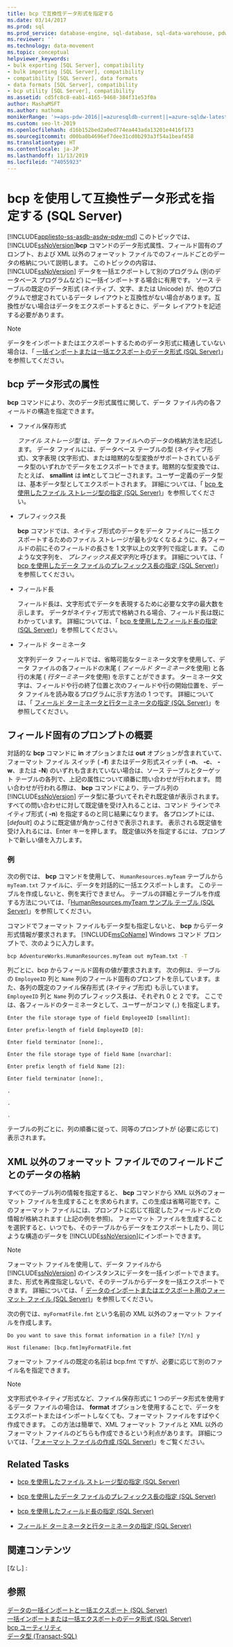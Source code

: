 ```yaml
---
title: bcp で互換性データ形式を指定する
ms.date: 03/14/2017
ms.prod: sql
ms.prod_service: database-engine, sql-database, sql-data-warehouse, pdw
ms.reviewer: ''
ms.technology: data-movement
ms.topic: conceptual
helpviewer_keywords:
- bulk exporting [SQL Server], compatibility
- bulk importing [SQL Server], compatibility
- compatibility [SQL Server], data formats
- data formats [SQL Server], compatibility
- bcp utility [SQL Server], compatibility
ms.assetid: cd5fc8c8-eab1-4165-9468-384f31e53f0a
author: MashaMSFT
ms.author: mathoma
monikerRange: '>=aps-pdw-2016||=azuresqldb-current||=azure-sqldw-latest||>=sql-server-2016||=sqlallproducts-allversions||>=sql-server-linux-2017||=azuresqldb-mi-current'
ms.custom: seo-lt-2019
ms.openlocfilehash: d16b152bed2a0ed774ea443ada13201e4416f173
ms.sourcegitcommit: d00ba0b4696ef7dee31cd0b293a3f54a1beaf458
ms.translationtype: HT
ms.contentlocale: ja-JP
ms.lasthandoff: 11/13/2019
ms.locfileid: "74055923"
---
```

# <a name="specify-compatibility-data-formats-when-using-bcp-sql-server"></a>bcp を使用して互換性データ形式を指定する (SQL Server)
[!INCLUDE[appliesto-ss-asdb-asdw-pdw-md](../../includes/appliesto-ss-asdb-asdw-pdw-md.md)]
  このトピックでは、 [!INCLUDE[ssNoVersion](../../includes/ssnoversion-md.md)]**bcp** コマンドのデータ形式属性、フィールド固有のプロンプト、および XML 以外のフォーマット ファイルでのフィールドごとのデータの格納について説明します。 このトピックの内容は、 [!INCLUDE[ssNoVersion](../../includes/ssnoversion-md.md)] データを一括エクポートして別のプログラム (別のデータベース プログラムなど) に一括インポートする場合に有用です。 ソース テーブルの既定のデータ形式 (ネイティブ、文字、または Unicode) が、他のプログラムで想定されているデータ レイアウトと互換性がない場合があります。互換性がない場合はデータをエクスポートするときに、データ レイアウトを記述する必要があります。  
  
> [!NOTE]  
>  データをインポートまたはエクスポートするためのデータ形式に精通していない場合は、「 [一括インポートまたは一括エクスポートのデータ形式 &#40;SQL Server&#41;](../../relational-databases/import-export/data-formats-for-bulk-import-or-bulk-export-sql-server.md)」を参照してください。  
  
  
##  <a name="bcpDataFormatAttr"></a> bcp データ形式の属性  
 **bcp** コマンドにより、次のデータ形式属性に関して、データ ファイル内の各フィールドの構造を指定できます。  
  
-   ファイル保存形式  
  
     *ファイル ストレージ型* は、データ ファイルへのデータの格納方法を記述します。 データ ファイルには、データベース テーブルの型 (ネイティブ形式)、文字表現 (文字形式)、または暗黙的な型変換がサポートされているデータ型のいずれかでデータをエクスポートできます。暗黙的な型変換では、たとえば、 **smallint** は **int**としてコピーされます。ユーザー定義のデータ型は、基本データ型としてエクスポートされます。 詳細については、「 [bcp を使用したファイル ストレージ型の指定 &#40;SQL Server&#41;](../../relational-databases/import-export/specify-file-storage-type-by-using-bcp-sql-server.md)」を参照してください。  
  
-   プレフィックス長  
  
     **bcp** コマンドでは、ネイティブ形式のデータをデータ ファイルに一括エクスポートするためのファイル ストレージが最も少なくなるように、各フィールドの前にそのフィールドの長さを 1 文字以上の文字列で指定します。 このような文字列を、 *プレフィックス長文字列*と呼びます。 詳細については、「 [bcp を使用したデータ ファイルのプレフィックス長の指定 &#40;SQL Server&#41;](../../relational-databases/import-export/specify-prefix-length-in-data-files-by-using-bcp-sql-server.md)」を参照してください。  
  
-   フィールド長  
  
     フィールド長は、文字形式でデータを表現するために必要な文字の最大数を示します。 データがネイティブ形式で格納される場合、フィールド長は既にわかっています。 詳細については、「 [bcp を使用したフィールド長の指定 &#40;SQL Server&#41;](../../relational-databases/import-export/specify-field-length-by-using-bcp-sql-server.md)」を参照してください。  
  
-   フィールド ターミネータ  
  
     文字列データ フィールドでは、省略可能なターミネータ文字を使用して、データ ファイルの各フィールドの末尾 ( *フィールド ターミネータ*を使用) と各行の末尾 ( *行ターミネータ*を使用) を示すことができます。 ターミネータ文字は、フィールドや行の終了位置と次のフィールドや行の開始位置を、データ ファイルを読み取るプログラムに示す方法の 1 つです。 詳細については、「 [フィールド ターミネータと行ターミネータの指定 &#40;SQL Server&#41;](../../relational-databases/import-export/specify-field-and-row-terminators-sql-server.md)」を参照してください。  
  
  
##  <a name="FieldSpecificPrompts"></a> フィールド固有のプロンプトの概要  
 対話的な **bcp** コマンドに **in** オプションまたは **out** オプションが含まれていて、フォーマット ファイル スイッチ ( **-f**) またはデータ形式スイッチ ( **-n**、 **-c**、 **-w**、または **-N**) のいずれも含まれていない場合は、ソース テーブルとターゲット テーブルの各列で、上記の属性について順番に問い合わせが行われます。 問い合わせが行われる際は、 **bcp** コマンドにより、テーブル列の [!INCLUDE[ssNoVersion](../../includes/ssnoversion-md.md)] データ型に基づいてそれぞれ既定値が表示されます。 すべての問い合わせに対して既定値を受け入れることは、コマンド ラインでネイティブ形式 ( **-n**) を指定するのと同じ結果になります。 各プロンプトには、[*default*] のように既定値が角かっこ付きで表示されます。 表示される既定値を受け入れるには、Enter キーを押します。 既定値以外を指定するには、プロンプトで新しい値を入力します。  
  
### <a name="example"></a>例  
 次の例では、 **bcp** コマンドを使用して、 `HumanResources.myTeam` テーブルから `myTeam.txt` ファイルに、データを対話的に一括エクスポートします。 このテーブルを作成しないと、例を実行できません。 テーブルの詳細とテーブルを作成する方法については、「[HumanResources.myTeam サンプル テーブル &#40;SQL Server&#41;](../../relational-databases/import-export/humanresources-myteam-sample-table-sql-server.md)」を参照してください。  
  
 コマンドでフォーマット ファイルもデータ型も指定しないと、 **bcp** からデータ形式情報が要求されます。 [!INCLUDE[msCoName](../../includes/msconame-md.md)] Windows コマンド プロンプトで、次のように入力します。  
  
```cmd
bcp AdventureWorks.HumanResources.myTeam out myTeam.txt -T  
```  
  
 列ごとに、bcp からフィールド固有の値が要求されます。 次の例は、テーブルの `EmployeeID` 列と `Name` 列のフィールド固有のプロンプトを示しています。また、各列の既定のファイル保存形式 (ネイティブ形式) も示しています。 `EmployeeID` 列と `Name` 列のプレフィックス長は、それぞれ 0 と 2 です。 ここでは、各フィールドのターミネータとして、ユーザーがコンマ (`,`) を指定します。  
  
 `Enter the file storage type of field EmployeeID [smallint]:`  
  
 `Enter prefix-length of field EmployeeID [0]:`  
  
 `Enter field terminator [none]:,`  
  
 `Enter the file storage type of field Name [nvarchar]:`  
  
 `Enter prefix length of field Name [2]:`  
  
 `Enter field terminator [none]:,`  
  
 `.`  
  
 `.`  
  
 `.`  
  
 テーブルの列ごとに、列の順番に従って、同等のプロンプトが (必要に応じて) 表示されます。  
  
  
##  <a name="FieldByFieldNonXmlFF"></a> XML 以外のフォーマット ファイルでのフィールドごとのデータの格納  
 すべてのテーブル列の情報を指定すると、 **bcp** コマンドから XML 以外のフォーマット ファイルを生成することを求められます。この生成は省略可能です。このフォーマット ファイルには、プロンプトに応じて指定したフィールドごとの情報が格納されます (上記の例を参照)。 フォーマット ファイルを生成することを選択すると、いつでも、そのテーブルからデータをエクスポートしたり、同じような構造のデータを [!INCLUDE[ssNoVersion](../../includes/ssnoversion-md.md)]にインポートできます。  
  
> [!NOTE]  
>  フォーマット ファイルを使用して、データ ファイルから [!INCLUDE[ssNoVersion](../../includes/ssnoversion-md.md)] のインスタンスにデータを一括インポートできます。また、形式を再度指定しないで、そのテーブルからデータを一括エクスポートできます。 詳細については、「 [データのインポートまたはエクスポート用のフォーマット ファイル &#40;SQL Server&#41;](../../relational-databases/import-export/format-files-for-importing-or-exporting-data-sql-server.md)」を参照してください。  
  
 次の例では、`myFormatFile.fmt` という名前の XML 以外のフォーマット ファイルを作成します。  
  
 `Do you want to save this format information in a file? [Y/n] y`  
  
 `Host filename: [bcp.fmt]myFormatFile.fmt`  
  
 フォーマット ファイルの既定の名前は bcp.fmt ですが、必要に応じて別のファイル名を指定できます。  
  
> [!NOTE]  
>  文字形式やネイティブ形式など、ファイル保存形式に 1 つのデータ形式を使用するデータ ファイルの場合は、 **format** オプションを使用することで、データをエクスポートまたはインポートしなくても、フォーマット ファイルをすばやく作成できます。 この方法は簡単で、XML フォーマット ファイルと XML 以外のフォーマット ファイルのどちらも作成できるという利点があります。 詳細については、「[フォーマット ファイルの作成 &#40;SQL Server&#41;](../../relational-databases/import-export/create-a-format-file-sql-server.md)」をご覧ください。  
  
  
## <a name="related-tasks"></a>Related Tasks  
  
-   [bcp を使用したファイル ストレージ型の指定 &#40;SQL Server&#41;](../../relational-databases/import-export/specify-file-storage-type-by-using-bcp-sql-server.md)  
  
-   [bcp を使用したデータ ファイルのプレフィックス長の指定 &#40;SQL Server&#41;](../../relational-databases/import-export/specify-prefix-length-in-data-files-by-using-bcp-sql-server.md)  
  
-   [bcp を使用したフィールド長の指定 &#40;SQL Server&#41;](../../relational-databases/import-export/specify-field-length-by-using-bcp-sql-server.md)  
  
-   [フィールド ターミネータと行ターミネータの指定 &#40;SQL Server&#41;](../../relational-databases/import-export/specify-field-and-row-terminators-sql-server.md)  
  
## <a name="related-content"></a>関連コンテンツ  
 [なし] :  
  
## <a name="see-also"></a>参照  
 [データの一括インポートと一括エクスポート &#40;SQL Server&#41;](../../relational-databases/import-export/bulk-import-and-export-of-data-sql-server.md)   
 [一括インポートまたは一括エクスポートのデータ形式 &#40;SQL Server&#41;](../../relational-databases/import-export/data-formats-for-bulk-import-or-bulk-export-sql-server.md)   
 [bcp ユーティリティ](../../tools/bcp-utility.md)   
 [データ型 &#40;Transact-SQL&#41;](../../t-sql/data-types/data-types-transact-sql.md)  
  
  
